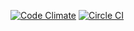 [![Code Climate](https://codeclimate.com/github/andela-ydaniju/pruner/badges/gpa.svg)](https://codeclimate.com/github/andela-ydaniju/pruner) [![Circle CI](https://circleci.com/gh/andela-ydaniju/pruner.svg?style=svg)](https://circleci.com/gh/andela-ydaniju/pruner)
